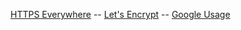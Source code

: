 <link rel="apple-touch-icon" sizes="180x180" href="/files/apple-touch-icon.png">
<link rel="icon" type="image/png" sizes="32x32" href="/files/favicon-32x32.png">
<link rel="icon" type="image/png" sizes="16x16" href="/files/favicon-16x16.png">
<link rel="manifest" href="/files/site.webmanifest">
<link rel="mask-icon" href="/files/safari-pinned-tab.svg" color="#16bd3a">
<link rel="shortcut icon" href="/files/favicon.ico">
<meta name="msapplication-TileColor" content="#2b5797">
<meta name="msapplication-config" content="/files/browserconfig.xml">
<meta name="theme-color" content="#ffffff">

<a href="https://eff.org/https-everwhere">HTTPS Everywhere</a> --
<a href="https://letsencrypt.org">Let's Encrypt</a> --
<a href="https://transparencyreport.google.com/https">Google Usage</a>

